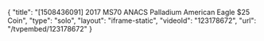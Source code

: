{
    "title": "[1508436091] 2017 MS70 ANACS Palladium American Eagle $25 Coin",
    "type": "solo",
    "layout": "iframe-static",
    "videoId": "123178672",
    "url": "\/tvpembed\/123178672"
}